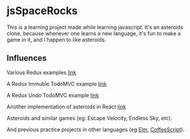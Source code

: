

# jsSpaceRocks

This is a learning project made while learning javascript.  It's an asteroids clone, because whenever one learns a new language, it's fun to make a game in it, and I happen to like asteroids.

<!--
## Controls

Intended Keys:
* Left (or A) and Right (or D) rotate the player ship
* Up (or W) accelerates the player ship
* Space fires bullets
* P pauses
* Z (or dying) activates the Omega 13: "Enough time to undo a single mistake"
-->
<!--
## Attributions

For any assets...

Background image of Carina Nebula is available [here](https://commons.wikimedia.org/w/index.php?search=carina+nebula&title=Special:Search&go=Go&uselang=en&searchToken=79al97qlirmupg5bpga22jvj2#/media/File:Carina_Nebula.jpg) under [CC BY 4.0](https://creativecommons.org/licenses/by/4.0/)
-->


## Influences

Various Redux examples [link](https://github.com/reactjs/redux/tree/master/examples)

A Redux Immuble TodoMVC example [link](https://github.com/phacks/redux-todomvc)

A Redux Undo TodoMVC example [link](https://github.com/omnidan/redux-undo/tree/master/examples/todos-with-undo)

Another implementation of asteroids in React [link](https://github.com/chriz001/Reacteroids)

Asteroids and similar games (eg: Escape Velocity, Endless Sky, etc).

And previous practice projects in other languages (eg [Elm](https://github.com/bobgeis/LookOutSpaceRocks), [CoffeeScript](https://github.com/bobgeis/coffeeAsteroids)).
